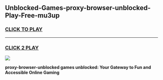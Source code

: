 
## Unblocked-Games-proxy-browser-unblocked-Play-Free-mu3up
<h3>
<a href="https://premium76.site?title=proxy-browser-unblocked&ref=12A">CLICK TO PLAY</a></h3>
<hr>

<h3>
<a href="https://premium76.site?title=proxy-browser-unblocked&ref=12A">CLICK 2 PLAY</a>
  
</h3>

<a href="https://premium76.site?title=proxy-browser-unblocked&ref=12A"><img src="https://clearcache.store/games.png"></a>


**proxy-browser-unblocked games unblocked: Your Gateway to Fun and Accessible Online Gaming**
